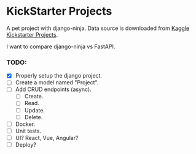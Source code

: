 # KickStarter Projects


A pet project with django-ninja.
Data source is downloaded from [Kaggle Kickstarter Projects](https://www.kaggle.com/datasets/ulrikthygepedersen/kickstarter-projects).

I want to compare django-ninja vs FastAPI.


### TODO:
- [x] Properly setup the django project.
- [ ] Create a model named "Project".
- [ ] Add CRUD endpoints (async).
  - [ ] Create.
  - [ ] Read.
  - [ ] Update.
  - [ ] Delete.
- [ ] Docker.
- [ ] Unit tests.
- [ ] UI? React, Vue, Angular?
- [ ] Deploy?
